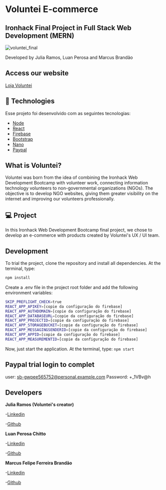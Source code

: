 # Voluntei E-commerce

## Ironhack Final Project in Full Stack Web Development (MERN)

![voluntei_final](https://user-images.githubusercontent.com/50602816/71136116-7ce61380-21e2-11ea-999c-22b8305caa60.gif)

Developed by Julia Ramos, Luan Perosa and Marcus Brandão

## Access our website

[Loja Voluntei](https://voluntei.firebaseapp.com)

## :rocket: Technologies

Esse projeto foi desenvolvido com as seguintes tecnologias:

- [Node](https://https://nodejs.org/en/)
- [React](https://https://https://reactjs.org/)
- [Firebase](https://firebase.google.com/)
- [Bootstrap](https://react-bootstrap.github.io/)
- [Nano](https://nano.org/)
- [Paypal](https://developer.paypal.com/)

## What is Voluntei?
Voluntei was born from the idea of ​​combining the Ironhack Web Development Bootcamp with volunteer work, connecting information technology volunteers to non-governmental organizations (NGOs). The objective is to develop NGO websites, giving them greater visibility on the internet and improving our volunteers professionally.

## 💻 Project
In this Ironhack Web Development Bootcamp final project, we chose to develop an e-commerce with products created by Voluntei's UX / UI team.

## Development
To trial the project, clone the repository and install all dependencies. At the terminal, type:
```bash
npm install
```
Create a .env file in the project root folder and add the following environment variables:
```bash
SKIP_PREFLIGHT_CHECK=true
REACT_APP_APIKEY=[copie da configuração do firebase]
REACT_APP_AUTHDOMAIN=[copie da configuração do firebase]
REACT_APP_DATABASEURL=[copie da configuração do firebase]
REACT_APP_PROJECTID=[copie da configuração do firebase]
REACT_APP_STORAGEBUCKET=[copie da configuração do firebase]
REACT_APP_MESSAGINGSENDERID=[copie da configuração do firebase]
REACT_APP_APPID=[copie da configuração do firebase]
REACT_APP_MEASUREMENTID=[copie da configuração do firebase]
```
Now, just start the application. At the terminal, type: `npm start`

## Paypal trial login to complet 

user: sb-gwpee565752@personal.example.com
Password: +_1VBv@h

## Developers

<strong>Julia Ramos (Voluntei's creator)</strong>

-[Linkedin](https://www.linkedin.com/in/julia-ramos-guedes/)

-[Github](https://github.com/juliaramosguedes)

<strong>Luan Perosa Chitto</strong>

-[Linkedin](https://www.linkedin.com/in/luan-perosa/)

-[Github](https://github.com/luanperosa)

<strong>Marcus Felipe Ferreira Brandão</strong>

-[Linkedin](https://www.linkedin.com/in/marcusffbrandao/)

-[Github](https://github.com/marcusffbrandao)

